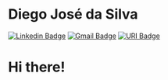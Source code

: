 # Diego José da Silva
[![Linkedin Badge](https://img.shields.io/badge/-DiegoSilva-blue?style=plastic&logo=Linkedin&logoColor=white&link=https://www.linkedin.com/in/dijsilva/)](https://www.linkedin.com/in/dijsilva/) 
[![Gmail Badge](https://img.shields.io/badge/-diegojsilvabr@gmail.com-c14438?style=plastic&logo=Gmail&logoColor=white&link=mailto:diegojsilvabr@gmail.com)](mailto:diegojsilvabr@gmail.com)
[![URI Badge](https://img.shields.io/badge/-DiegoSilva-FF6F69?style=plastic&logo=Codeforces&logoColor=white&link=https://www.urionlinejudge.com.br/judge/pt/profile/423434)](https://www.urionlinejudge.com.br/judge/pt/profile/423434)

# Hi there!

